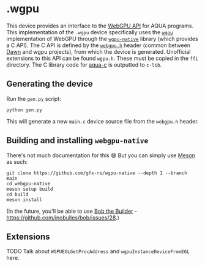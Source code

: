 # .wgpu

This device provides an interface to the [WebGPU API](https://developer.mozilla.org/en-US/docs/Web/API/WebGPU_API) for AQUA programs.
This implementation of the `.wgpu` device specifically uses the [`wgpu`](https://github.com/gfx-rs/wgpu) implementation of WebGPU through the [`wgpu-native`](https://github.com/gfx-rs/wgpu-native) library (which provides a C API).
The C API is defined by the [`webgpu.h`](https://github.com/webgpu-native/webgpu-headers) header (common between [Dawn](https://dawn.googlesource.com/dawn/) and wgpu projects), from which the device is generated.
Unofficial extensions to this API can be found `wgpu.h`.
These must be copied in the `ffi` directory.
The C library code for [aqua-c](https://github.com/inobulles/aqua-c) is outputted to `c-lib`.

## Generating the device

Run the `gen.py` script:

```console
python gen.py
```

This will generate a new `main.c` device source file from the `webgpu.h` header.

## Building and installing `webgpu-native`

There's not much documentation for this 😄
But you can simply use [Meson](https://mesonbuild.com/) as such:

```console
git clone https://github.com/gfx-rs/wgpu-native --depth 1 --branch main
cd webgpu-native
meson setup build
cd build
meson install
```

(In the future, you'll be able to use [Bob the Builder](https://github.com/inobulles/bob) - https://github.com/inobulles/bob/issues/28.)

## Extensions

TODO Talk about `WGPUEGLGetProcAddress` and `wgpuInstanceDeviceFromEGL` here.
